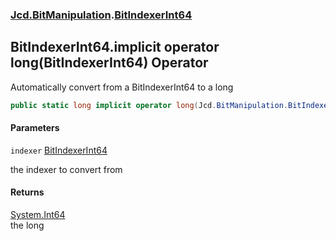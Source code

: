 ### [Jcd.BitManipulation](Jcd.BitManipulation.md 'Jcd.BitManipulation').[BitIndexerInt64](Jcd.BitManipulation.BitIndexerInt64.md 'Jcd.BitManipulation.BitIndexerInt64')

## BitIndexerInt64.implicit operator long(BitIndexerInt64) Operator

Automatically convert from a BitIndexerInt64 to a long

```csharp
public static long implicit operator long(Jcd.BitManipulation.BitIndexerInt64 indexer);
```
#### Parameters

<a name='Jcd.BitManipulation.BitIndexerInt64.op_Implicitlong(Jcd.BitManipulation.BitIndexerInt64).indexer'></a>

`indexer` [BitIndexerInt64](Jcd.BitManipulation.BitIndexerInt64.md 'Jcd.BitManipulation.BitIndexerInt64')

the indexer to convert from

#### Returns
[System.Int64](https://docs.microsoft.com/en-us/dotnet/api/System.Int64 'System.Int64')  
the long